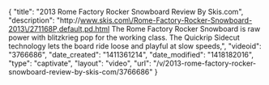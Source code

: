{
    "title": "2013 Rome Factory Rocker Snowboard Review By Skis.com",
    "description": "http:\/\/www.skis.com\/Rome-Factory-Rocker-Snowboard-2013\/271168P,default,pd.html  The Rome Factory Rocker Snowboard is raw power with blitzkrieg pop for the working class. The Quickrip Sidecut technology lets the board ride loose and playful at slow speeds,",
    "videoid": "3766686",
    "date_created": "1411361214",
    "date_modified": "1418182016",
    "type": "captivate",
    "layout": "video",
    "url": "\/v\/2013-rome-factory-rocker-snowboard-review-by-skis-com\/3766686"
}